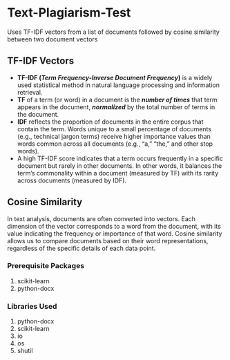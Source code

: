 # Text-Plagiarism-Test
Uses TF-IDF vectors from a list of documents followed by cosine similarity between two document vectors

## TF-IDF Vectors
- **TF-IDF (_Term Frequency-Inverse Document Frequency_)** is a widely used statistical method in natural language processing and information retrieval.
- **TF** of a term (or word) in a document is the **_number of times_** that term appears in the document, **_normalized_** by the total number of terms in the document.
- **IDF** reflects the proportion of documents in the entire corpus that contain the term. Words unique to a small percentage of documents (e.g., technical jargon terms) receive higher importance values than words common across all documents (e.g., “a,” “the,” and other stop words).
- A high TF-IDF score indicates that a term occurs frequently in a specific document but rarely in other documents.
In other words, it balances the term’s commonality within a document (measured by TF) with its rarity across documents (measured by IDF).
## Cosine Similarity
In text analysis, documents are often converted into vectors. Each dimension of the vector corresponds to a word from the document, with its value indicating the frequency or importance of that word.
Cosine similarity allows us to compare documents based on their word representations, regardless of the specific details of each data point.
### Prerequisite Packages ###
1. scikit-learn
2. python-docx
### Libraries Used ###
1. python-docx
2. scikit-learn
3. io
4. os
5. shutil
